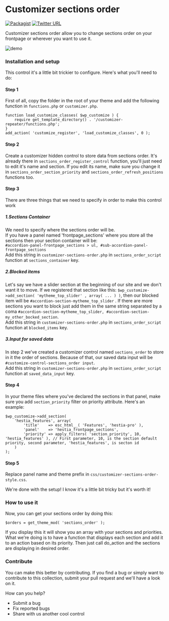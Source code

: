 # Customizer sections order
[![Packagist](https://img.shields.io/packagist/l/doctrine/orm.svg)](https://opensource.org/licenses/MIT) [![Twitter URL](https://img.shields.io/twitter/url/http/shields.io.svg?style=social)](https://twitter.com/intent/tweet?text=Check%20out%20this%20awesome%20customizer%20control%20from%20@Themeisle%20team!%20https://github.com/Codeinwp/customizer-controls/tree/master/customizer-sections-order)  

Customizer sections order allow you to change sections order on your frontpage or wherever you want to use it.

![demo](http://res.cloudinary.com/vertigo-studio-srl/image/upload/v1508933897/GIF-1_kmjg8l.gif)  

### Installation and setup
This control it's a little bit trickier to configure. Here's what you'll need to do:
#### Step 1
First of all, copy the folder in the root of your theme and add the following function in `functions.php` or `customizer.php`.
    
    function load_customize_classes( $wp_customize ) {  
        require get_template_directory() . '/customizer-repeater/functions.php';
    }
    add_action( 'customize_register', 'load_customize_classes', 0 );
    
 
#### Step 2
Create a customizer hidden control to store data from sections order. It's already there in `sections_order_register_control` function, you'll just need to edit it's name and section. If you edit its name, make sure you change it in `sections_order_section_priority` and `sections_order_refresh_positions` functions too.
                                                                                                                                                                                                                                          

#### Step 3  
There are three things that we need to specify in order to make this control work 
##### 1.Sections Container  
We need to specify where the sections order will be.  
If you have a panel named 'frontpage_sections' where you store all the sections then your section container will be:  
`#accordion-panel-frontpage_sections > ul, #sub-accordion-panel-frontpage_sections`  
Add this string in `customizer-sections-order.php` in `sections_order_script` function at `sections_container` key.

##### 2.Blocked items
Let's say we have a slider section at the beginning of our site and we don't want it to move. If we registered that section like this: `$wp_customize->add_section( 'mytheme_top_slider' , array( ... ) )`, then our blocked item will be `#accordion-section-mytheme_top_slider` . If there are more sections you want to block just add them in the same string separated by a coma `#accordion-section-mytheme_top_slider, #accordion-section-my_other_bocked_section`.  
Add this string in `customizer-sections-order.php` in `sections_order_script` function at `blocked_items` key.

##### 3.Input for saved data
In step 2 we've created a customizer control named `sections_order` to store in it the order of sections. Because of that, our saved data input will be `#customize-control-sections_order input`.  
Add this string in `customizer-sections-order.php` in `sections_order_script` function at `saved_data_input` key.


#### Step 4
In your theme files where you've declared the sections in that panel, make sure you add `section_priority` filter on priority attribute. Here's an example:

    $wp_customize->add_section(
        'hestia_features', array(
            'title'    => esc_html__( 'Features', 'hestia-pro' ),
            'panel'    => 'hestia_frontpage_sections',
            'priority' => apply_filters( 'section_priority', 10, 'hestia_features' ), // First parameter, 10, is the section default priority, second parameter, 'hestia_features', is secton id
        )
    );

#### Step 5
Replace panel name and theme prefix in `css/customizer-sections-order-style.css`.

We're done with the setup! I know it's a little bit tricky but it's worth it!

### How to use it
Now, you can get your sections order by doing this:
    
    $orders = get_theme_mod( 'sections_order' );
    
If you display this it will show you an array with your sections and priorities. What we're doing is to have a function that displays each section and add it to an action based on its priority. Then just call do_action and the sections are displaying in desired order.


### Contribute

You can make this better by contributing. If you find a bug or simply want to contribute to this collection, submit your pull request and we'll have a look on it.  

How can you help?
- Submit a bug
- Fix reported bugs
- Share with us another cool control